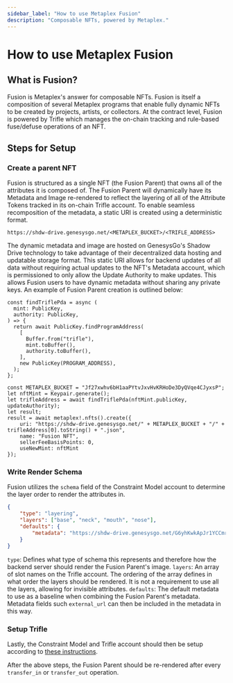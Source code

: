```yaml
---
sidebar_label: "How to use Metaplex Fusion"
description: "Composable NFTs, powered by Metaplex."
---
```


# How to use Metaplex Fusion
## What is Fusion?
Fusion is Metaplex's answer for composable NFTs. Fusion is itself a composition of several Metaplex programs that enable fully dynamic NFTs to be created by projects, artists, or collectors. At the contract level, Fusion is powered by Trifle which manages the on-chain tracking and rule-based fuse/defuse operations of an NFT.
## Steps for Setup
### Create a parent NFT
Fusion is structured as a single NFT (the Fusion Parent) that owns all of the attributes it is composed of. The Fusion Parent will dynamically have its Metadata and Image re-rendered to reflect the layering of all of the Attribute Tokens tracked in its on-chain Trifle account. To enable seamless recomposition of the metadata, a static URI is created using a deterministic format.

`https://shdw-drive.genesysgo.net/<METAPLEX_BUCKET>/<TRIFLE_ADDRESS>`

The dynamic metadata and image are hosted on GenesysGo's Shadow Drive technology to take advantage of their decentralized data hosting and updatable storage format. This static URI allows for backend updates of all data without requiring actual updates to the NFT's Metadata account, which is permissioned to only allow the Update Authority to make updates. This allows Fusion users to have dynamic metadata without sharing any private keys. An example of Fusion Parent creation is outlined below:
```tsx
const findTriflePda = async (
  mint: PublicKey,
  authority: PublicKey,
) => {
  return await PublicKey.findProgramAddress(
    [
      Buffer.from("trifle"),
      mint.toBuffer(),
      authority.toBuffer(),
    ],
    new PublicKey(PROGRAM_ADDRESS),
  );
};

const METAPLEX_BUCKET = "Jf27xwhv6bH1aaPYtvJxvHvKRHoDe3DyQVqe4CJyxsP";
let nftMint = Keypair.generate();
let trifleAddress = await findTriflePda(nftMint.publicKey, updateAuthority);
let result;
result = await metaplex!.nfts().create({
    uri: "https://shdw-drive.genesysgo.net/" + METAPLEX_BUCKET + "/" + trifleAddress[0].toString() + ".json",
    name: "Fusion NFT",
    sellerFeeBasisPoints: 0,
    useNewMint: nftMint
});
```
### Write Render Schema
Fusion utilizes the `schema` field of the Constraint Model account to determine the layer order to render the attributes in.
```json
{
    "type": "layering",
    "layers": ["base", "neck", "mouth", "nose"],
    "defaults": {
        "metadata": "https://shdw-drive.genesysgo.net/G6yhKwkApJr1YCCmrusFibbsvrXZa4Q3GRThSHFiRJQW/default.json"
    }
}
```
`type`: Defines what type of schema this represents and therefore how the backend server should render the Fusion Parent's image.
`layers`: An array of slot names on the Trifle account. The ordering of the array defines in what order the layers should be rendered. It is not a requirement to use all the layers, allowing for invisible attributes.
`defaults`: The default metadata to use as a baseline when combining the Fusion Parent's metadata. Metadata fields such `external_url` can then be included in the metadata in this way.

### Setup Trifle
Lastly, the Constraint Model and Trifle account should then be setup according to [these instructions](/programs/fusion/getting-started).

After the above steps, the Fusion Parent should be re-rendered after every `transfer_in` or `transfer_out` operation.